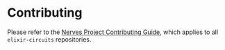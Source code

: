 # Contributing

Please refer to the [Nerves Project Contributing Guide], which applies to all `elixir-circuits` repositories.

[Nerves Project Contributing Guide]: https://github.com/elixir-circuits/circuits_uart/blob/master/CONTRIBUTING.md
